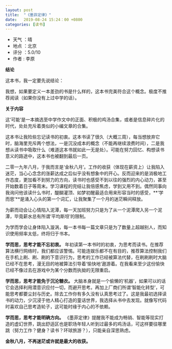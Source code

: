 ```yaml
---
layout: post
title:  "《墨菲定律》"
date:   2019-08-24 15:24：00 +0800
categories: [读书]
---
```


- 天气 ：晴
- 地点 ：北京
- 评分 ：5.0/10
- 作者 : 李原

**结论**

这本书，我一定要先说结论：

我想，如果要定义一本差劲的书是什么样的，这本书完美符合这个概念。极度不推荐阅读（如果你没有上过中学的话）。

**关于内容**

这‘可能’是一本摘选至中学作文中的正面、积极的鸡汤合集，或者是信息碎片化的时代，处处充斥着类似的小编文章的合集。

这本书让我险些忘记读书的初衷。这本书读了很久（大概三周），每当想放弃它时，脑海里充斥两个想法，一是沉没成本的概念（不能再继续浪费时间），二是我想从读书中吸取什么（难道这本书就如此一无是处）。可能在努力回忆、构想读书意义的路途中，这本书也被翻到最后一页。

二零一九年八月，于我而言是‘金秋八月’。工作的收获（体现在薪资上）让我陷入迷茫，当心心念念的涨薪达成之后似乎没有想象中的开心。反而迎来的是消极地工作态度，更加看不到努力的方向，读书时也感受不到以往的强烈的内心动力，甚至开始数着日子等周末。学习课程的完结让我倍感焦虑，学到又用不到。偶然同事向我询问他该读什么书时，醍醐灌顶、如梦初醒最适合用来形容当时的感受，**‘学而思’**是涌入心头的第一个词汇，让我聚集了一个月的迷茫瞬间释放。

为薪而动会让心情陷入泥潭，每一天加班努力只是为了从一个泥潭爬入另一个泥潭，毕竟薪水总有所谓‘平均斯坦’的限制。

为学而学会让身体陷入漩涡，每一本书每一篇文章只是为了数量上超越别人，而知识使用频率太低，终将归于书本。

**学而思，思考才能不忘初衷。** 年初读第一本书时的初衷，为思考而读书。在推荐算法横行网络时，我们都应该警惕。可能连娱乐都不在有目的，推荐算法控制我们在手机上刷、刷、刷的下意识行为，思考的工作已经被算法代替，在刷刷刷时大脑已经不在思考，漫无目的地被算法引导着‘愉快地’遨游着。在我看来至少这份愉快已经不像过去在游戏中为某个分数而执拗的无限重启。

**学而思，思考才能免于沉沦糖衣。** 大脑本身就是一个偷懒的‘机器’，如果可以的话它会选择利用潜意识应付一切，而避开思考。再加上厂商们所谓‘智能化转型’，可能思考都要尘封与历史。除去工作你有多久没有认真思考过了。这是我最初选择读书的动力，少沉浸于他人精心打造的童话世界，我选择从书中去发现。就像写代码时喜欢自己思考造轮子，这可能时缘于内心的不依赖。

**学而思，思考才能明确方向。** 《墨菲定律》提醒我不能成为畅销、智能等现实打造的虚幻世界，跳出舒适区也是职场年轻人听到过最多的鸡汤话，可这样要往哪里跳（努力工作？健身？读书？环球旅游？），只能亲自深思熟虑。

**金秋八月，不再迷茫或许就是最大的收获。**